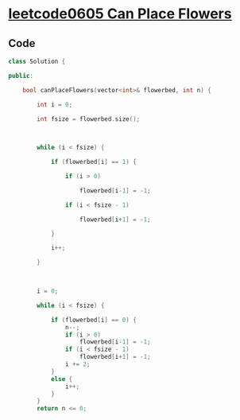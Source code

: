 # [leetcode0605 Can Place Flowers](https://leetcode.com/problems/can-place-flowers/description/?envType=study-plan-v2&envId=leetcode-75)
## Code
```c++
class Solution {

public:

    bool canPlaceFlowers(vector<int>& flowerbed, int n) {

        int i = 0;

        int fsize = flowerbed.size();

  

        while (i < fsize) {

            if (flowerbed[i] == 1) {

                if (i > 0)

                    flowerbed[i-1] = -1;

                if (i < fsize - 1)

                    flowerbed[i+1] = -1;

            }

            i++;

        }

  

        i = 0;

        while (i < fsize) {

            if (flowerbed[i] == 0) {
                n--;
                if (i > 0)
                    flowerbed[i-1] = -1;
                if (i < fsize - 1)
                    flowerbed[i+1] = -1;
                i += 2;
            }
            else {
                i++;
            }
        }
        return n <= 0;
```